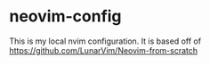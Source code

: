 # neovim-config

This is my local nvim configuration.  It is based off of https://github.com/LunarVim/Neovim-from-scratch
